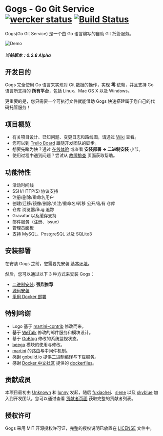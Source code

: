 Gogs - Go Git Service [![wercker status](https://app.wercker.com/status/ad0bdb0bc450ac6f09bc56b9640a50aa/s/ "wercker status")](https://app.wercker.com/project/bykey/ad0bdb0bc450ac6f09bc56b9640a50aa) [![Build Status](https://drone.io/github.com/gogits/gogs/status.png)](https://drone.io/github.com/gogits/gogs/latest)
=====================

Gogs(Go Git Service) 是一个由 Go 语言编写的自助 Git 托管服务。

![Demo](http://gowalker.org/public/gogs_demo.gif)

##### 当前版本：0.2.8 Alpha

## 开发目的

Gogs 完全使用 Go 语言来实现对 Git 数据的操作，实现 **零** 依赖，并且支持 Go 语言所支持的 **所有平台**，包括 Linux、Mac OS X 以及 Windows。

更重要的是，您只需要一个可执行文件就能借助 Gogs 快速搭建属于您自己的代码托管服务！

## 项目概览

- 有关项目设计、已知问题、变更日志和路线图，请通过  [Wiki](https://github.com/gogits/gogs/wiki) 查看。
- 您可以到 [Trello Board](https://trello.com/b/uxAoeLUl/gogs-go-git-service) 跟随开发团队的脚步。
- 想要先睹为快？通过 [在线体验](http://try.gogits.org/Unknown/gogs) 或查看 **安装部署 -> 二进制安装** 小节。
- 使用过程中遇到问题？尝试从 [故障排查](https://github.com/gogits/gogs/wiki/Troubleshooting) 页面获取帮助。

## 功能特性

- 活动时间线
- SSH/HTTP(S) 协议支持
- 注册/删除/重命名用户
- 创建/迁移/镜像/删除/关注/重命名/转移 公开/私有 仓库
- 仓库 浏览器/Bug 追踪
- Gravatar 以及缓存支持
- 邮件服务（注册、Issue）
- 管理员面板
- 支持 MySQL、PostgreSQL 以及 SQLite3

## 安装部署

在安装 Gogs 之前，您需要先安装 [基本环境](https://github.com/gogits/gogs/wiki/Prerequirements)。

然后，您可以通过以下 3 种方式来安装 Gogs：

- [二进制安装](https://github.com/gogits/gogs/wiki/Install-from-binary): **强烈推荐**
- [源码安装](https://github.com/gogits/gogs/wiki/Install-from-source)
- [采用 Docker 部署](https://github.com/gogits/gogs/tree/master/dockerfiles)

## 特别鸣谢

- Logo 基于 [martini-contrib](https://github.com/martini-contrib) 修改而来。
- 基于 [WeTalk](https://github.com/beego/wetalk) 修改的邮件服务和模块设计。
- 基于 [GoBlog](https://github.com/fuxiaohei/goblog) 修改的系统监视状态。
- [beego](http://beego.me) 模块的使用与修改。
- [martini](http://martini.codegangsta.io/) 的路由与中间件机制。
- 感谢 [gobuild.io](http://gobuild.io) 提供二进制编译与下载服务。
- 感谢 [Docker 中文社区](http://www.dockboard.org/) 提供的 [dockerfiles](https://github.com/gogits/gogs/tree/master/dockerfiles)。

## 贡献成员

本项目最初由 [Unknown](https://github.com/Unknwon) 和 [lunny](https://github.com/lunny) 发起，随后 [fuxiaohei](https://github.com/fuxiaohei)、[slene](https://github.com/slene) 以及 [skyblue](https://github.com/shxsun) 加入到开发团队。您可以通过查看 [贡献者页面](https://github.com/gogits/gogs/graphs/contributors) 获取完整的贡献者列表。

## 授权许可

Gogs 采用 MIT 开源授权许可证，完整的授权说明已放置在 [LICENSE](https://github.com/gogits/gogs/blob/master/LICENSE) 文件中。